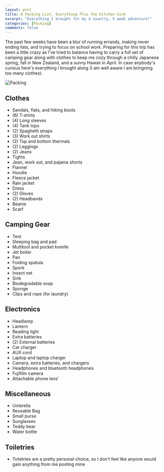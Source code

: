 ```yaml
---
layout: post
title: A Packing List, Everything Plus the Kitchen Sink
excerpt: "Everything I brought for my 4 country, 5 week adventure!"
categories: [Packing]
comments: false
---
```


The past few weeks have been a blur of running errands, making never ending lists, and trying to focus on school work. Preparing for this trip has been a little crazy as I've tried to balance having to carry a full set of camping gear along with clothes to keep me cozy through a chilly Japanese spring, fall in New Zealand, and a sunny Hawaii in April. In case anybody's curious here's everything I brought along (I am well aware I am bringning too many clothes).

![Packing](https://i.imgur.com/CevJ8LGl.jpg)

## Clothes

* Sandals, flats, and hiking boots
* (6) T-shirts
* (4) Long sleeves
* (4) Tank tops
* (2) Spaghetti straps
* (3) Work out shirts
* (2) Top and bottom thermals
* (2) Leggings
* (2) Jeans
* Tights
* Jean, work out, and pajama shorts
* Flannel
* Hoodie
* Fleece jacket
* Rain jacket
* Dress
* (2) Gloves
* (2) Headbands
* Beanie
* Scarf

## Camping Gear
* Tent
* Sleeping bag and pad
* Multitool and pocket knmife
* Jet boiler
* Pan
* Folding spatula
* Spork
* Insect net
* Sink
* Biodegradable soap
* Sponge
* Clips and rope (for laundry)

## Electronics
* Headlamp
* Lantern
* Reading light
* Extra batteries
* (2) External batteries
* Car charger
* AUX cord
* Laptop and laptop charger
* Camera, extra batteries, and chargers
* Headphones and bluetooth headphones
* Fujifilm camera
* Attachable phone lens'

## Miscellaneous
* Umbrella
* Reusable Bag
* Small purse
* Sunglasses
* Teddy bear
* Water bottle

## Toiletries
* Toiletries are a pretty personal choice, so I don't feel like anyone would gain anything from me posting mine

